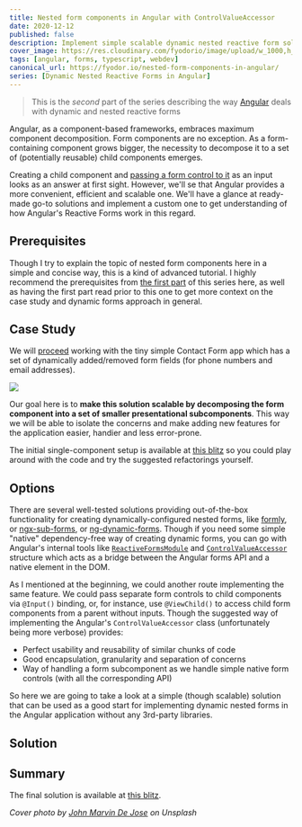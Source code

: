 ```yaml
---
title: Nested form components in Angular with ControlValueAccessor
date: 2020-12-12
published: false
description: Implement simple scalable dynamic nested reactive form solution without 3rd-party libraries
cover_image: https://res.cloudinary.com/fyodorio/image/upload/w_1000,h_420,c_fill,g_auto/v1593323829/john-marvin-de-jose-vvPCT8Ghai0-unsplash_dcegjm.jpg
tags: [angular, forms, typescript, webdev]
canonical_url: https://fyodor.io/nested-form-components-in-angular/
series: [Dynamic Nested Reactive Forms in Angular]
---
```


> This is the *second* part of the series describing the way [Angular](https://angular.io) deals with dynamic and nested reactive forms 

Angular, as a component-based frameworks, embraces maximum component decomposition. Form components are no exception. As a form-containing component grows bigger, the necessity to decompose it to a set of (potentially reusable) child components emerges. 

Creating a child component and [passing a form control to it](https://blog.grossman.io/real-world-angular-reactive-forms/) as an input looks as an answer at first sight. However, we'll se that Angular provides a more convenient, efficient and scalable one. We'll have a glance at ready-made go-to solutions and implement a custom one to get understanding of how Angular's Reactive Forms work in this regard.

## Prerequisites

Though I try to explain the topic of nested form components here in a simple and concise way, this is a kind of advanced tutorial. I highly recommend the prerequisites from [the first part](https://fyodor.io/dynamic-forms-in-angular/) of this series here, as well as having the first part read prior to this one to get more context on the case study and dynamic forms approach in general.

## Case Study

We will [proceed](https://fyodor.io/dynamic-forms-in-angular/) working with the tiny simple Contact Form app which has a set of dynamically added/removed form fields (for phone numbers and email addresses). 

![](https://res.cloudinary.com/fyodorio/image/upload/v1593746506/contact-form_hc6wjl.gif)

Our goal here is to **make this solution scalable by decomposing the form component into a set of smaller presentational subcomponents**. This way we will be able to isolate the concerns and make adding new features for the application easier, handier and less error-prone.

The initial single-component setup is available at [this blitz](https://stackblitz.com/edit/dynamic-angular-form-part-1-final?file=src%2Fapp%2Fapp.component.html) so you could play around with the code and try the suggested refactorings yourself.

## Options

There are several well-tested solutions providing out-of-the-box functionality for creating dynamically-configured nested forms, like
 [formly](https://formly.dev/), or [ngx-sub-forms](https://dev.to/maxime1992/building-scalable-robust-and-type-safe-forms-with-angular-3nf9), or [ng-dynamic-forms](https://github.com/udos86/ng-dynamic-forms). Though if you need some simple "native" dependency-free way of creating dynamic forms, you can go with Angular's internal tools like [`ReactiveFormsModule`](https://angular.io/api/forms/ReactiveFormsModule) and [`ControlValueAccessor`](https://angular.io/api/forms/ControlValueAccessor) structure which acts as a bridge between the Angular forms API and a native element in the DOM.
 
 As I mentioned at the beginning, we could another route implementing the same feature. We could pass separate form controls to child components via `@Input()` binding, or, for instance, use `@ViewChild()` to access child form components from a parent without inputs. Though the suggested way of implementing the Angular's `ControlValueAccessor` class (unfortunately being more verbose) provides:
 
 * Perfect usability and reusability of similar chunks of code 
 * Good encapsulation, granularity and separation of concerns
 * Way of handling a form subcomponent as we handle simple native form controls (with all the corresponding API) 
 
 So here we are going to take a look at a simple (though scalable) solution that can be used as a good start for implementing dynamic nested forms in the Angular application without any 3rd-party libraries. 

## Solution

## Summary  

The final solution is available at [this blitz](https://stackblitz.com/edit/dynamic-angular-form-part-2-final?file=src/app/app.component.html).

_Cover photo by [John Marvin De Jose](https://unsplash.com/@johnmarvindj) on Unsplash_
